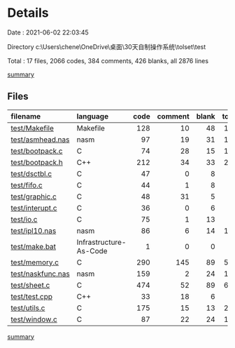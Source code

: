 # Details

Date : 2021-06-02 22:03:45

Directory c:\Users\chene\OneDrive\桌面\30天自制操作系统\tolset\test

Total : 17 files,  2066 codes, 384 comments, 426 blanks, all 2876 lines

[summary](results.md)

## Files
| filename | language | code | comment | blank | total |
| :--- | :--- | ---: | ---: | ---: | ---: |
| [test/Makefile](/test/Makefile) | Makefile | 128 | 10 | 48 | 186 |
| [test/asmhead.nas](/test/asmhead.nas) | nasm | 97 | 19 | 31 | 147 |
| [test/bootpack.c](/test/bootpack.c) | C | 74 | 28 | 15 | 117 |
| [test/bootpack.h](/test/bootpack.h) | C++ | 212 | 34 | 33 | 279 |
| [test/dsctbl.c](/test/dsctbl.c) | C | 47 | 0 | 8 | 55 |
| [test/fifo.c](/test/fifo.c) | C | 44 | 1 | 8 | 53 |
| [test/graphic.c](/test/graphic.c) | C | 48 | 31 | 5 | 84 |
| [test/interupt.c](/test/interupt.c) | C | 36 | 0 | 6 | 42 |
| [test/io.c](/test/io.c) | C | 75 | 1 | 13 | 89 |
| [test/ipl10.nas](/test/ipl10.nas) | nasm | 86 | 6 | 14 | 106 |
| [test/make.bat](/test/make.bat) | Infrastructure-As-Code | 1 | 0 | 0 | 1 |
| [test/memory.c](/test/memory.c) | C | 290 | 145 | 89 | 524 |
| [test/naskfunc.nas](/test/naskfunc.nas) | nasm | 159 | 2 | 24 | 185 |
| [test/sheet.c](/test/sheet.c) | C | 474 | 52 | 89 | 615 |
| [test/test.cpp](/test/test.cpp) | C++ | 33 | 18 | 6 | 57 |
| [test/utils.c](/test/utils.c) | C | 175 | 15 | 13 | 203 |
| [test/window.c](/test/window.c) | C | 87 | 22 | 24 | 133 |

[summary](results.md)